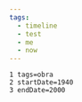 ```yaml
---
tags:
  - timeline
  - test
  - me
  - now
---
```

```timeline-vis
1 tags=obra
2 startDate=1940
3 endDate=2000
```




